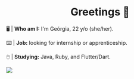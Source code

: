 <h1 style="text-align: center;">Greetings 👋</h1>

<p>🖥️ | <strong>Who am I:</strong> I'm Geórgia, 22 y/o (she/her).</p>

<p>⌨️ | <strong>Job:</strong> looking for internship or apprenticeship.</p>

<p>🖱️ | <strong>Studying:</strong> Java, Ruby, and Flutter/Dart.</p>

<!--[![Anurag's GitHub stats](https://github-readme-stats.vercel.app/api?username=georgia-betina&theme=dracula)](https://github.com/georgia-betina/github-readme-stats)-->

<div>
  <a href="https://github.com/anuraghazra/github-readme-stats">
    <img align="center" src="https://github-readme-stats.vercel.app/api/top-langs/?username=georgia-betina&layout=compact&theme=dracula&card_width=300" />
  </a>
</div>


<!--  [![Top Langs](https://github-readme-stats.vercel.app/api/top-langs/?username=georgia-betina&layout=compact&theme=dracula&card_width=300)](https://github.com/georgia-betina/github-readme-stats)

**georgia-betina/georgia-betina** is a ✨ _special_ ✨ repository because its `README.md` (this file) appears on your GitHub profile.

Here are some ideas to get you started:

- 🔭 I’m currently working on ...
- 🌱 I’m currently learning ...
- 👯 I’m looking to collaborate on ...
- 🤔 I’m looking for help with ...
- 💬 Ask me about ...
- 📫 How to reach me: ...
- 😄 Pronouns: ...
- ⚡ Fun fact: ...
-->
